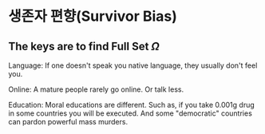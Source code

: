 
# 생존자 편향(Survivor Bias)

## The keys are to find Full Set $\Omega$

Language: If one doesn't speak you native language, they usually don't feel you.

Online: A mature people rarely go online. Or talk less.

Education: Moral educations are different. Such as, if you take 0.001g drug in some countries you will be executed. And some "democratic" countries can pardon powerful mass murders.

